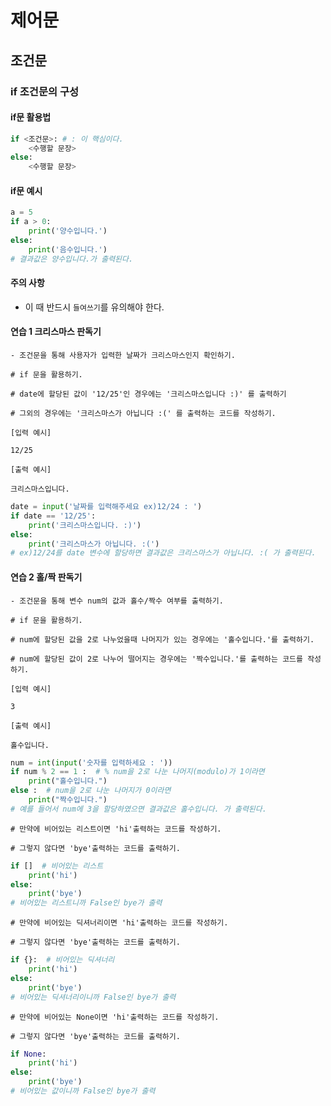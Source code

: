 # 제어문

## 조건문

### if 조건문의 구성

#### if문 활용법
```python
if <조건문>: # : 이 핵심이다.
    <수행할 문장>
else:
    <수행할 문장>
```
#### if문 예시
```python
a = 5
if a > 0:
    print('양수입니다.')
else:
    print('음수입니다.')
# 결과값은 양수입니다.가 출력된다.
```
#### 주의 사항
- 이 때 반드시 `들여쓰기`를 유의해야 한다.

#### 연습 1 크리스마스 판독기
```
- 조건문을 통해 사용자가 입력한 날짜가 크리스마스인지 확인하기.
```
```
# if 문을 활용하기.

# date에 할당된 값이 '12/25'인 경우에는 '크리스마스입니다 :)' 를 출력하기

# 그외의 경우에는 '크리스마스가 아닙니다 :(' 를 출력하는 코드를 작성하기.
```
```
[입력 예시]

12/25

[출력 예시]

크리스마스입니다.
```

```python
date = input('날짜를 입력해주세요 ex)12/24 : ')
if date == '12/25':
    print('크리스마스입니다. :)')
else:
    print('크리스마스가 아닙니다. :(')
# ex)12/24를 date 변수에 할당하면 결과값은 크리스마스가 아닙니다. :( 가 출력된다.
```

#### 연습 2 홀/짝 판독기
```
- 조건문을 통해 변수 num의 값과 홀수/짝수 여부를 출력하기.
```

```
# if 문을 활용하기.

# num에 할당된 값을 2로 나누었을때 나머지가 있는 경우에는 '홀수입니다.'를 출력하기.

# num에 할당된 값이 2로 나누어 떨어지는 경우에는 '짝수입니다.'를 출력하는 코드를 작성하기.
```
```
[입력 예시]

3

[출력 예시]

홀수입니다.
```
```python
num = int(input('숫자를 입력하세요 : '))
if num % 2 == 1 :  # % num을 2로 나눈 나머지(modulo)가 1이라면
    print("홀수입니다.")
else :  # num을 2로 나눈 나머지가 0이라면
    print("짝수입니다.")
# 예를 들어서 num에 3을 할당하였으면 결과값은 홀수입니다. 가 출력된다.
```
```
# 만약에 비어있는 리스트이면 'hi'출력하는 코드를 작성하기. 

# 그렇지 않다면 'bye'출력하는 코드를 출력하기.
```
```python
if []  # 비어있는 리스트
    print('hi')
else:
    print('bye')
# 비어있는 리스트니까 False인 bye가 출력
```

```
# 만약에 비어있는 딕셔너리이면 'hi'출력하는 코드를 작성하기. 

# 그렇지 않다면 'bye'출력하는 코드를 출력하기.
```
```python
if {}:  # 비어있는 딕셔너리
    print('hi')
else:
    print('bye')
# 비어있는 딕셔너리이니까 False인 bye가 출력
```

```
# 만약에 비어있는 None이면 'hi'출력하는 코드를 작성하기. 

# 그렇지 않다면 'bye'출력하는 코드를 출력하기.
```
```python
if None:
    print('hi')
else:
    print('bye')
# 비어있는 값이니까 False인 bye가 출력
```











